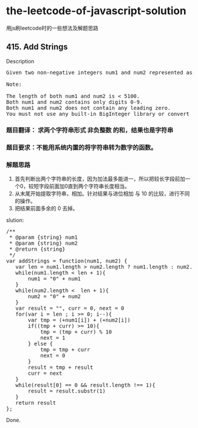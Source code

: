 

# the-leetcode-of-javascript-solution
用js刷leetcode时的一些想法及解题思路

## 415. Add Strings
Description
<pre>
Given two non-negative integers num1 and num2 represented as string, return the sum of num1 and num2.

Note:

The length of both num1 and num2 is < 5100.
Both num1 and num2 contains only digits 0-9.
Both num1 and num2 does not contain any leading zero.
You must not use any built-in BigInteger library or convert the inputs to integer directly.
</pre>

### 题目翻译： 求两个字符串形式  非负整数  的和，结果也是字符串
### 题目要求：不能用系统内置的将字符串转为数字的函数。
### 解题思路  
1. 首先判断出两个字符串的长度，因为加法最多能进一，所以把较长字段前加一个0，较短字段前面加0直到两个字符串长度相当。
2. 从末尾开始提取字符串，相加。针对结果与进位相加 与 10 的比较，进行不同的操作。
3. 把结果前面多余的 0 去掉。

slution:
<pre>
/**
 * @param {string} num1
 * @param {string} num2
 * @return {string}
 */
var addStrings = function(num1, num2) {
   var len = num1.length > num2.length ? num1.length : num2.length
   while(num1.length < len + 1){
       num1 = "0" + num1
   }
   while(num2.length <  len + 1){
       num2 = "0" + num2
   }
   var result = "", curr = 0, next = 0
   for(var i = len ; i >= 0; i--){
       var tmp = (+num1[i]) + (+num2[i])
       if((tmp + curr) >= 10){
           tmp = (tmp + curr) % 10
           next = 1
       } else {
           tmp = tmp + curr
           next = 0
       }
       result = tmp + result
       curr = next
   }
   while(result[0] == 0 && result.length !== 1){
       result = result.substr(1)
   }
   return result
};
</pre>
Done.

